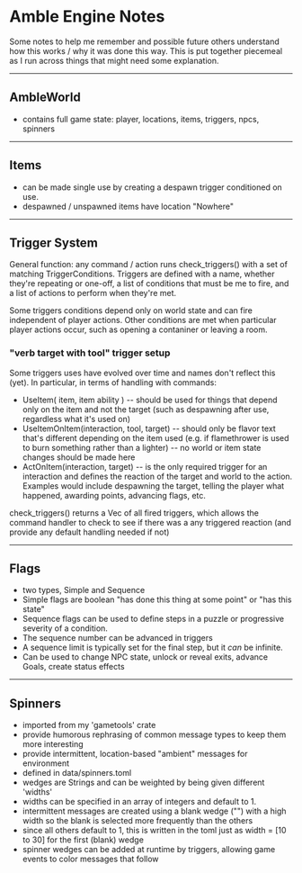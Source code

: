 # Amble Engine Notes
Some notes to help me remember and possible future others understand how this works / why it was done this way. This is put together piecemeal as I run across things that might need some explanation.

---

## AmbleWorld
- contains full game state: player, locations, items, triggers, npcs, spinners

---

## Items
* can be made single use by creating a despawn trigger conditioned on use.
* despawned / unspawned items have location "Nowhere"

---

## Trigger System

General function: any command / action runs check_triggers() with a set of matching TriggerConditions. Triggers are defined with a name, whether they're repeating or one-off, a list of conditions that must be me to fire, and a list of actions to perform when they're met.

Some triggers conditions depend only on world state and can fire independent of player actions. Other conditions are met when particular player actions occur, such as opening a contaniner or leaving a room.

### "verb target with tool" trigger setup
Some triggers uses have evolved over time and names don't reflect this (yet). In particular, in terms of handling <verb><target> with <tool> commands:
* UseItem( item, item ability ) -- should be used for things that depend only on the item and not the target (such as despawning after use, regardless what it's used on)
* UseItemOnItem(interaction, tool, target) -- should only be flavor text that's different depending on the item used (e.g. if flamethrower is used to burn something rather than a lighter) -- no world or item state changes should be made here
* ActOnItem(interaction, target) -- is the only required trigger for an interaction and defines the reaction of the target and world to the action. Examples would include despawning the target, telling the player what happened, awarding points, advancing flags, etc.

check_triggers() returns a Vec<Trigger> of all fired triggers, which allows the command handler to check to see if there was a any triggered reaction (and provide any default handling needed if not)

---

## Flags
* two types, Simple and Sequence
* Simple flags are boolean "has done this thing at some point" or "has this state"
* Sequence flags can be used to define steps in a puzzle or progressive severity of a condition.
* The sequence number can be advanced in triggers
* A sequence limit is typically set for the final step, but it *can* be infinite.
* Can be used to change NPC state, unlock or reveal exits, advance Goals, create status effects

---

## Spinners
* imported from my 'gametools' crate
* provide humorous rephrasing of common message types to keep them more interesting
* provide intermittent, location-based "ambient" messages for environment
* defined in data/spinners.toml
* wedges are Strings and can be weighted by being given different 'widths'
* widths can be specified in an array of integers and default to 1.
* intermittent messages are created using a blank wedge ("") with a high width so the blank is selected more frequently than the others
* since all others default to 1, this is written in the toml just as width = [10 to 30] for the first (blank) wedge
* spinner wedges can be added at runtime by triggers, allowing game events to color messages that follow
